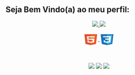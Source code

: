 

## Seja Bem Vindo(a) ao meu perfil:

<div align="center">
  <a href="https://github.com/Iusley">
  <img height="150" src="https://github-readme-stats.vercel.app/api?username=iusley&show_icons=true&theme=tokyonight&include_all_commits=true&count_private=true"/>
  <img height="150" src="https://github-readme-stats.vercel.app/api/top-langs/?username=iusley&layout=compact&langs_count=6&theme=tokyonight"/>
</div>
   

<div style="display: inline_block" align="center"><br>
  <img align="center" alt="HTML" height="30" width="40" src="https://raw.githubusercontent.com/devicons/devicon/master/icons/html5/html5-original.svg">
  <img align="center" alt="CSS" height="30" width="40" src="https://raw.githubusercontent.com/devicons/devicon/master/icons/css3/css3-original.svg"> 
</div>
 
<br>
<br>

<div> 
 <p align="center"><a href="https://www.linkedin.com/in/iusley-lacerda/" target="_blank"><img src="https://img.shields.io/badge/-LinkedIn-%230077B5?style=for-the-badge&logo=linkedin&logoColor=white" target="_blank"></a> 
 <a href="https://discord.com/invite/bXqEQKP6Rp" target="_blank"><img src="https://img.shields.io/badge/Discord-7289DA?style=for-the-badge&logo=discord&logoColor=white" target="_blank"></a> 
    <a href = "mailto:iusley.sl@hotmail.com"><img src="https://img.shields.io/badge/-Hotmail-%23333?style=for-the-badge&logo=gmail&logoColor=white" target="_blank"></a>
</div>
<br>

